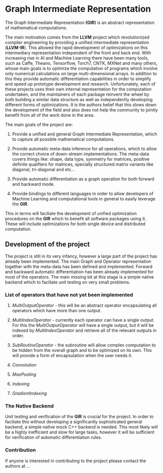 # Graph Intermediate Representation 

The Graph Intermediate Representation **(GIR)** is an abstract 
representation of mathematical computations.

The main motivation comes from the **LLVM** project which revolutionized 
compiler engineering by providing a unified intermediate representation 
(**LLVM-IR**). This allowed the rapid development of optimizations on 
this intermediary representation independent of the front and back end. 
With increasing rise in AI and Machine Learning there have been many tools,
such as Caffe, Theano, Tensorflow, Torch7, CNTK, MXNet and many others, whose main 
goals is to optimize the computation of programs which involve only numerical
calculations on large multi-dimensional arrays. In addition to this they 
provide automatic differentiation capabilities in order to simplify and 
speed up prototype development and research. Unfortunately, each of these 
projects uses their own internal representation for the computation undertaken,
and the maintainers of each package reinvent the wheel by both building 
a similar data structure as well as independently developing different forms 
of optimizations. It is the authors belief that this slows down the development of
the field and also does not help the community to jointly benefit from 
all of the work done in the area.
 
The main goals of the project are:
 
1. Provide a unified and general Graph Intermediate Representation, which to 
capture all possible mathematical computations.
 
2. Provide automatic meta-data inference for all operations, which to allow
the correct choice of down-stream implementations. The meta-data covers
things like: shape, data type, symmetry for matrices, positive definite 
qualifiers for matrices, specially structured matrix variants like 
diagonal, tri-diagonal and etc...
 
3. Provide automatic differentiation as a graph operation for both 
forward and backward mode.
 
4. Provide bindings to different languages in order to allow developers of
 Machine Learning and computational tools in general to easily leverage 
 the **GIR**.


This in terms will faciliate the development of unified optimization procedures
on the **GIR** which to benefit all software packages using it. These will include
optimizations for both single device and distributed computation.
 

## Development of the project

The project is still in its very infancy, however a large part of the project
has already been implemented. The main Graph and Operator representation 
together with the meta-data has been defined and implemented. Forward and 
backward automatic differentiation has been already implemented for most 
of the operators. The main missing bit at this stage is a simple native 
backend which to faciliate unit testing on very small problems. 


### List of operators that have not yet been implemented

1. *MultiOutputOperator* - this will be an abstract operator encapsulating 
all operators which have more than one output.

2. *MultiIndexOperator* - currently each operator can have a single output.
For this the *MultiOutputOperator* will have a single output, but it will 
be indexed by *MultiIndexOperator* and retrieve all of the relevant outputs 
in order. 

3. *SubRoutineOperator* - the subroutine will allow complex computation
to be hidden from the overall graph and to be optimized on its own. 
This will provide a form of encapsulation when the user needs it. 


1. *Convolution* 

2. *MaxPooling*

3. *Indexing*

4. *GradientIndexing*


### The Native Backend

Unit testing and verification of the **GIR** is crucial for the project. 
In order to faciliate this without developing a significantly sophisticated
general backend, a simple native mock C++ backend is needed. This most likely 
will be a highly inefficient and slow for large tasks, however it will 
be sufficient for verification of automatic differentiation rules. 


### Contribution

If anyone is interested in contributing to the project please contact the 
authors at ...


